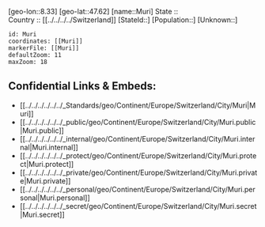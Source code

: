 ﻿---
location: [47.62,8.33] 
mapzoom: [7,12] 
mapmarker: city 
type: City
tags:
- geo/City


SpocWebEntityId: 32632
isDeleted: false
confidential: public

---
[geo-lon::8.33] 
[geo-lat::47.62] 
[name::Muri] 
State ::  
Country :: [[../../../../Switzerland]] 
[StateId::] 
[Population::] 
[Unknown::] 


```leaflet
id: Muri
coordinates: [[Muri]] 
markerFile: [[Muri]] 
defaultZoom: 11 
maxZoom: 18
```


## Confidential Links & Embeds: 
- [[../../../../../../_Standards/geo/Continent/Europe/Switzerland/City/Muri|Muri]] 
- [[../../../../../../_public/geo/Continent/Europe/Switzerland/City/Muri.public|Muri.public]] 
- [[../../../../../../_internal/geo/Continent/Europe/Switzerland/City/Muri.internal|Muri.internal]] 
- [[../../../../../../_protect/geo/Continent/Europe/Switzerland/City/Muri.protect|Muri.protect]] 
- [[../../../../../../_private/geo/Continent/Europe/Switzerland/City/Muri.private|Muri.private]] 
- [[../../../../../../_personal/geo/Continent/Europe/Switzerland/City/Muri.personal|Muri.personal]] 
- [[../../../../../../_secret/geo/Continent/Europe/Switzerland/City/Muri.secret|Muri.secret]] 

